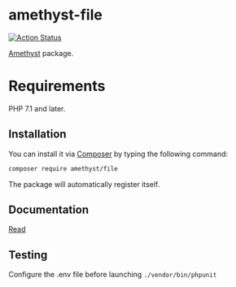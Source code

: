 # amethyst-file

[![Action Status](https://github.com/amethyst-php/file/workflows/test/badge.svg)](https://github.com/amethyst-php/file/actions)

[Amethyst](https://github.com/amethyst-php/amethyst) package.

# Requirements

PHP 7.1 and later.

## Installation

You can install it via [Composer](https://getcomposer.org/) by typing the following command:

```bash
composer require amethyst/file
```

The package will automatically register itself.

## Documentation

[Read](docs/index.md)

## Testing

Configure the .env file before launching `./vendor/bin/phpunit`
